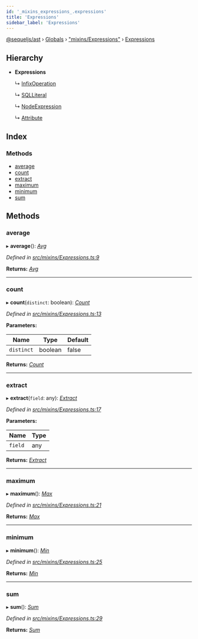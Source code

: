 ```yaml
---
id: '_mixins_expressions_.expressions'
title: 'Expressions'
sidebar_label: 'Expressions'
---
```


[@sequeljs/ast](../index.md) › [Globals](../globals.md) ›
["mixins/Expressions"](../modules/_mixins_expressions_.md) ›
[Expressions](_mixins_expressions_.expressions.md)

## Hierarchy

- **Expressions**

  ↳ [InfixOperation](_nodes_infixoperation_.infixoperation.md)

  ↳ [SQLLiteral](_nodes_sqlliteral_.sqlliteral.md)

  ↳ [NodeExpression](_nodes_nodeexpression_.nodeexpression.md)

  ↳ [Attribute](_attributes_attribute_.attribute.md)

## Index

### Methods

- [average](_mixins_expressions_.expressions.md#average)
- [count](_mixins_expressions_.expressions.md#count)
- [extract](_mixins_expressions_.expressions.md#extract)
- [maximum](_mixins_expressions_.expressions.md#maximum)
- [minimum](_mixins_expressions_.expressions.md#minimum)
- [sum](_mixins_expressions_.expressions.md#sum)

## Methods

### average

▸ **average**(): _[Avg](_nodes_avg_.avg.md)_

_Defined in
[src/mixins/Expressions.ts:9](https://github.com/sequeljs/ast/blob/aa0ef0f/src/mixins/Expressions.ts#L9)_

**Returns:** _[Avg](_nodes_avg_.avg.md)_

---

### count

▸ **count**(`distinct`: boolean): _[Count](_nodes_count_.count.md)_

_Defined in
[src/mixins/Expressions.ts:13](https://github.com/sequeljs/ast/blob/aa0ef0f/src/mixins/Expressions.ts#L13)_

**Parameters:**

| Name       | Type    | Default |
| ---------- | ------- | ------- |
| `distinct` | boolean | false   |

**Returns:** _[Count](_nodes_count_.count.md)_

---

### extract

▸ **extract**(`field`: any): _[Extract](_nodes_extract_.extract.md)_

_Defined in
[src/mixins/Expressions.ts:17](https://github.com/sequeljs/ast/blob/aa0ef0f/src/mixins/Expressions.ts#L17)_

**Parameters:**

| Name    | Type |
| ------- | ---- |
| `field` | any  |

**Returns:** _[Extract](_nodes_extract_.extract.md)_

---

### maximum

▸ **maximum**(): _[Max](_nodes_max_.max.md)_

_Defined in
[src/mixins/Expressions.ts:21](https://github.com/sequeljs/ast/blob/aa0ef0f/src/mixins/Expressions.ts#L21)_

**Returns:** _[Max](_nodes_max_.max.md)_

---

### minimum

▸ **minimum**(): _[Min](_nodes_min_.min.md)_

_Defined in
[src/mixins/Expressions.ts:25](https://github.com/sequeljs/ast/blob/aa0ef0f/src/mixins/Expressions.ts#L25)_

**Returns:** _[Min](_nodes_min_.min.md)_

---

### sum

▸ **sum**(): _[Sum](_nodes_sum_.sum.md)_

_Defined in
[src/mixins/Expressions.ts:29](https://github.com/sequeljs/ast/blob/aa0ef0f/src/mixins/Expressions.ts#L29)_

**Returns:** _[Sum](_nodes_sum_.sum.md)_

